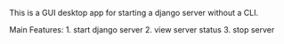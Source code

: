 
This is a GUI desktop app for starting a django server without a CLI.

Main Features:
    1. start django server
    2. view server status
    3. stop server
